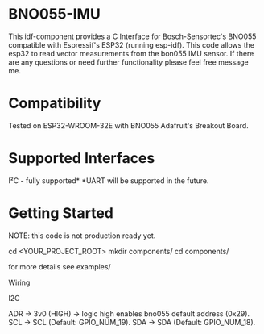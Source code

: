# BNO055-IMU

This idf-component provides a C Interface for Bosch-Sensortec's BNO055 compatible with Espressif's ESP32 (running esp-idf).
This code allows the esp32 to read vector measurements from the bon055 IMU sensor. If there are any questions or need further functionality
please feel free message me.

# Compatibility

Tested on ESP32-WROOM-32E with BNO055 Adafruit's Breakout Board.

# Supported Interfaces

I²C - fully supported\*
\*UART will be supported in the future.

# Getting Started

NOTE: this code is not production ready yet.

cd <YOUR_PROJECT_ROOT>
mkdir components/
cd components/

for more details see examples/

Wiring

I2C

ADR -> 3v0 (HIGH) -> logic high enables bno055 default address (0x29).
SCL -> SCL (Default: GPIO_NUM_19).
SDA -> SDA (Default: GPIO_NUM_18).

